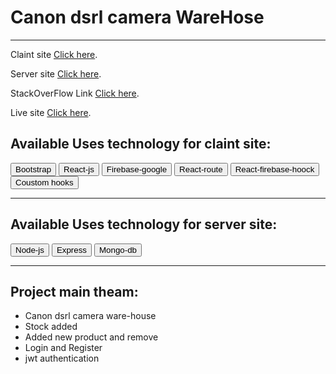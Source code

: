 # Canon dsrl camera WareHose

<hr />

Claint site [Click here](https://github.com/ProgrammingHeroWC4/warehouse-management-client-side-pallobbiwas).

Server site [Click here](https://github.com/ProgrammingHeroWC4/warehouse-management-server-side-pallobbiwas).

StackOverFlow Link [Click here](https://stackoverflow.com/questions/72078546/how-to-add-skeleton-animation-on-my-react-project-need-documentation).

Live site [Click here](https://github.com/ProgrammingHeroWC4/warehouse-management-client-side-pallobbiwas).

## Available Uses technology for claint site:

<button>Bootstrap</button>
<button>React-js</button>
<button>Firebase-google</button>
<button>React-route</button>
<button>React-firebase-hoock</button>
<button>Coustom hooks</button>

<hr />

## Available Uses technology for server site:

<button>Node-js</button>
<button>Express</button>
<button>Mongo-db</button>

<hr />

## Project main theam:

<ul>
    <li>Canon dsrl camera ware-house</li>
    <li>Stock added</li>
    <li>Added new product and remove</li>
    <li>Login and Register</li>
    <li>jwt authentication</li>
</ul>
